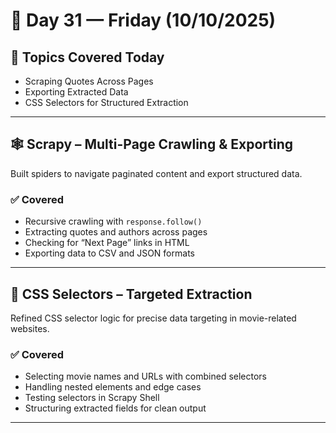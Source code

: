 # 📅 Day 31 — Friday (10/10/2025)

## 🧭 Topics Covered Today

- Scraping Quotes Across Pages  
- Exporting Extracted Data  
- CSS Selectors for Structured Extraction

---

## 🕸️ Scrapy – Multi-Page Crawling & Exporting

Built spiders to navigate paginated content and export structured data.

### ✅ Covered  
- Recursive crawling with `response.follow()`  
- Extracting quotes and authors across pages  
- Checking for “Next Page” links in HTML  
- Exporting data to CSV and JSON formats

---

## 🎯 CSS Selectors – Targeted Extraction

Refined CSS selector logic for precise data targeting in movie-related websites.

### ✅ Covered  
- Selecting movie names and URLs with combined selectors  
- Handling nested elements and edge cases  
- Testing selectors in Scrapy Shell  
- Structuring extracted fields for clean output

---
